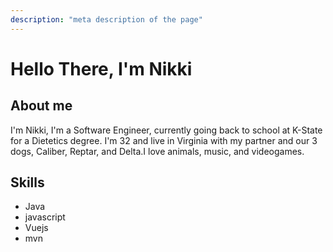 ```yaml
---
description: "meta description of the page"
---
```


# Hello There, I'm Nikki

## About me

I'm Nikki, I'm a Software Engineer, currently going back to school at K-State for a Dietetics degree. I'm 32 and live in Virginia with my partner and our 3 dogs, Caliber, Reptar, and Delta.I love animals, music, and videogames.

## Skills

- Java
- javascript
- Vuejs
- mvn
